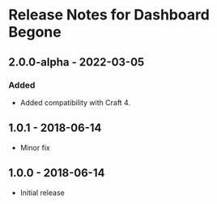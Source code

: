 # Release Notes for Dashboard Begone

## 2.0.0-alpha - 2022-03-05
### Added
- Added compatibility with Craft 4.

## 1.0.1 - 2018-06-14
- Minor fix

## 1.0.0 - 2018-06-14
- Initial release
